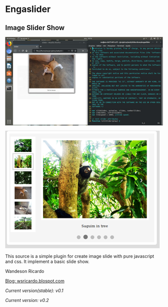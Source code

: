 # Engaslider
## Image Slider Show

![Screenshot of slider](screenshots/screenshot1.jpg)

![Screenshot of slider v0.2](screenshots/engaslider2.jpg)

This source is a simple plugin for create image slide with pure javascript and css.
It implement a basic slide show.


Wandeson Ricardo

[Blog: wsricardo.blospot.com](https://wsricardo.blogspot.com/search/label/techcodes)

*Current version(stable):*  _v0.1_

*Current version:* _v0.2_

